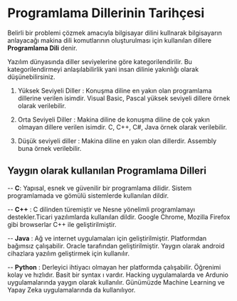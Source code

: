 # Programlama Dillerinin Tarihçesi
Belirli bir problemi çözmek amacıyla bilgisayar dilini kullnarak bilgisayarın anlayacağı makina dili komutlarının oluşturulması için kullanılan dillere **Programlama Dili** denir. 

Yazılım dünyasında diller seviyelerine göre kategorilendirilir. Bu kategorilendirmeyi anlaşılabilirlik yani insan dilinie yakınlığı olarak düşünebilirsiniz. 

1. Yüksek Seviyeli Diller : Konuşma diline en yakın olan programlama dillerine verilen isimdir. Visual Basic, Pascal yüksek seviyeli dillere örnek olarak verilebilir. 

2. Orta Seviyeli Diller : Makina diline de konuşma diline de çok yakın olmayan dillere verilen isimdir. C, C++, C#, Java örnek olarak verilebilir. 

3. Düşük seviyeli diller : Makina diline en yakın olan dillerdir. Assembly buna örnek verilebilir. 


## Yaygın olarak kullanılan Programlama Dilleri 
-- **C**: Yapısal, esnek ve güvenilir bir programlama dilidir. Sistem programlamada ve gömülü sistemlerde kullanılan dildir. 

-- **C++** : C dilinden türemiştir ve Nesne yönelimli programlamayı destekler.Ticari yazılımlarda kullanılan dildir. Google Chrome, Mozilla Firefox gibi browserlar C++ ile geliştirilmiştir.

-- **Java** : Ağ ve internet uygulamaları için geliştirilmiştir. Platformdan bağımsız çalışabilir. Oracle tarafından geliştirilmiştir. Yaygın olarak android cihazlara yazılım geliştirmek için kullanılır. 

-- **Python** : Derleyici ihtiyacı olmayan her platformda çalışabilir. Öğrenimi kolay ve hızlıdır. Basit bir syntax ı vardır. Hacking uygulamalarda ve Ardunio uygulamalarında yaygın olarak kullanılır. Günümüzde Machine Learning ve Yapay Zeka uygulamalarında da kullanılıyor. 


